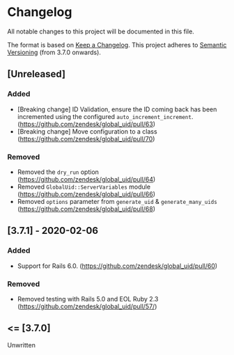 # Changelog
All notable changes to this project will be documented in this file.

The format is based on [Keep a Changelog](https://keepachangelog.com/en/1.0.0/).
This project adheres to [Semantic Versioning](https://semver.org/spec/v2.0.0.html) (from 3.7.0 onwards).

## [Unreleased]

### Added
- [Breaking change] ID Validation, ensure the ID coming back has been incremented using the configured `auto_increment_increment`. (https://github.com/zendesk/global_uid/pull/63)
- [Breaking change] Move configuration to a class (https://github.com/zendesk/global_uid/pull/70)

### Removed
- Removed the `dry_run` option (https://github.com/zendesk/global_uid/pull/64)
- Removed `GlobalUid::ServerVariables` module (https://github.com/zendesk/global_uid/pull/66)
- Removed `options` parameter from `generate_uid` & `generate_many_uids` (https://github.com/zendesk/global_uid/pull/68)

## [3.7.1] - 2020-02-06
### Added
- Support for Rails 6.0. (https://github.com/zendesk/global_uid/pull/60)

### Removed
- Removed testing with Rails 5.0 and EOL Ruby 2.3 (https://github.com/zendesk/global_uid/pull/57/)

## <= [3.7.0]

Unwritten
